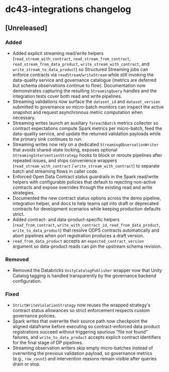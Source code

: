 # dc43-integrations changelog

## [Unreleased]
### Added
- Added explicit streaming read/write helpers (``read_stream_with_contract``,
  ``read_stream_from_contract``, ``read_stream_from_data_product``,
  ``write_stream_with_contract``, and ``write_stream_to_data_product``) so
  Structured Streaming jobs can enforce contracts via
  ``readStream``/``writeStream`` while still invoking the data-quality service
  and governance catalogue (metrics are deferred but schema observations
  continue to flow). Documentation now demonstrates capturing the resulting
  ``StreamingQuery`` handles and the integration tests cover both read and
  write pipelines.
- Streaming validations now surface the ``dataset_id`` and ``dataset_version``
  submitted to governance so micro-batch monitors can inspect the active
  snapshot and request asynchronous metric computation when necessary.
- Streaming writes launch an auxiliary ``foreachBatch`` metrics collector so
  contract expectations compute Spark metrics per micro-batch, feed the
  data-quality service, and update the returned validation payloads while the
  primary sink continues to run.
- Streaming writes now rely on a dedicated ``StreamingObservationWriter`` that
  avoids shared-state locking, exposes optional ``StreamingInterventionStrategy``
  hooks to block or reroute pipelines after repeated issues, and ships
  convenience wrappers (``read_stream_with_contract`` /
  ``write_stream_with_contract``) to separate batch and streaming flows in
  caller code.
- Enforced Open Data Contract status guardrails in the Spark read/write helpers with
  configurable policies that default to rejecting non-active contracts and expose
  overrides through the existing read and write strategies.
- Documented the new contract status options across the demo pipeline, integration
  helper, and docs to help teams opt into draft or deprecated contracts for
  development scenarios while keeping production defaults strict.
- Added contract- and data-product-specific helpers
  (`read_from_contract`, `write_with_contract_id`, `read_from_data_product`,
  `write_to_data_product`) that resolve ODPS contracts automatically and abort
  pipelines when port registration produces a draft version.
- `read_from_data_product` accepts an `expected_contract_version` argument so
  data-product reads can pin the upstream schema revision.

### Removed
- Removed the Databricks `UnityCatalogPublisher` wrapper now that Unity Catalog
  tagging is handled transparently by the governance backend configuration.

### Fixed
- `StrictWriteViolationStrategy` now reuses the wrapped strategy's contract status
  allowances so strict enforcement respects custom governance policies.
- Spark writes that overwrite their source path now checkpoint the aligned dataframe
  before executing so contract-enforced data product registrations succeed without
  triggering spurious "file not found" failures, and `write_to_data_product`
  accepts explicit contract identifiers for the final stage of DP pipelines.
- Streaming observation writers skip empty micro-batches instead of overwriting
  the previous validation payload, so governance metrics (e.g., `row_count`) and
  intervention reasons remain visible after queries drain or stop.
